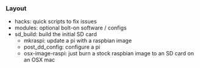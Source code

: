 ### Layout
  - hacks: quick scripts to fix issues
  - modules: optional bolt-on software / configs
  - sd_build: build the initial SD card
    - mkraspi: update a pi with a raspbian image
    - post_dd_config: configure a pi
    - osx-image-raspi: just burn a stock raspbian image to an SD card on an OSX mac
